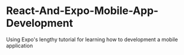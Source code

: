 # React-And-Expo-Mobile-App-Development
Using Expo's lengthy tutorial for learning how to development a mobile application
